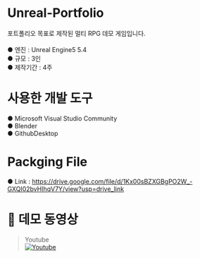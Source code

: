 # Unreal-Portfolio

포트폴리오 목표로 제작된 멀티 RPG 데모 게임입니다.<br/>
<br/>
● 엔진 : Unreal Engine5 5.4 <br/>
● 규모 : 3인 <br/>
● 제작기간 : 4주 <br/>

# 사용한 개발 도구<br/>
● Microsoft Visual Studio Community<br/>
● Blender<br/>
● GithubDesktop<br/>

# Packging File
● Link : https://drive.google.com/file/d/1Kx00sBZXGBgPO2W_-GXQI02bvHIhqV7Y/view?usp=drive_link <br/>

# 🎥 데모 동영상  
> Youtube<br/>
[![Youtube](https://img.youtube.com/vi/PPo4rxRjsWc/0.jpg)](https://youtu.be/PPo4rxRjsWc)<br/>

